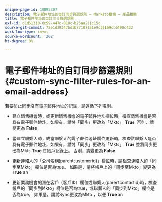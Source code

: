 ```yaml
---
unique-page-id: 10095307
description: 電子郵件地址的自訂同步篩選規則 — Marketo檔案 — 產品檔案
title: 電子郵件地址的自訂同步篩選規則
exl-id: d1d51310-0c59-447c-818c-b25aa281c15c
source-git-commit: 72e1d29347bd5b77107da1e9c30169cb6490c432
workflow-type: tm+mt
source-wordcount: '202'
ht-degree: 0%

---
```


# 電子郵件地址的自訂同步篩選規則 {#custom-sync-filter-rules-for-an-email-address}

若要防止同步沒有電子郵件地址的記錄，請遵循下列規則。

* 建立銷售機會時，或更新銷售機會的電子郵件地址欄位時，檢查銷售機會是否具有電子郵件地址，如果有，請將「同步」更改為「Mkto」 **True**. 否則，請變更為 **False**

* 當建立聯繫人時，或當聯繫人的電子郵件地址欄位更新時，檢查該聯繫人是否具有電子郵件地址，如果有，請將「同步」更改為「Mkto」 **True** 並將同步更改為Mkto **True** 在帳戶記錄上。 否則，請變更為 **False**

* 更新連絡人的「公司名稱(parentcustomerid)」欄位時，請檢查連絡人的「同步至Mkto」欄位是否為true。 如果是，請將帳戶上的「同步至Mkto」變更為 **True** an
* 更新業務機會的潛在客戶（客戶ID）欄位或聯繫人(parentcontactid)時，檢查帳戶的「同步到Mkto」欄位是否為true，或聯繫人的「同步到Mkto」欄位是否為true。 如果是，請將Sync更改為Mkto ，以便 **True** an
